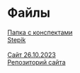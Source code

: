 # Файлы
[Папка с конспектами](https://drive.google.com/drive/folders/1Eeh4nMUp5IfDFlQU-6go7PZcpAjNJ9pz?usp=sharing)
<br>
[Stepik](https://stepik.org/users/656256030/profile?auth=registration)
<br>
<br>
[Сайт 26.10.2023](https://deviant1407.github.io/ib_site/1/main.html)
<br>
[Репозиторий сайта](https://github.com/Deviant1407/ib_site)
